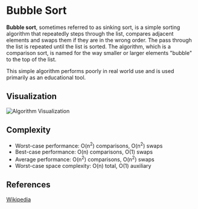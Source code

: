 # Bubble Sort

**Bubble sort**, sometimes referred to as sinking sort, is a simple sorting algorithm that repeatedly steps through the list,
compares adjacent elements and swaps them if they are in the wrong order. The pass through the list is repeated until the list is sorted.
The algorithm, which is a comparison sort, is named for the way smaller or larger elements "bubble" to the top of the list.

This simple algorithm performs poorly in real world use and is used primarily as an educational tool.

## Visualization

![Algorithm Visualization](https://upload.wikimedia.org/wikipedia/commons/c/c8/Bubble-sort-example-300px.gif)

## Complexity

- Worst-case performance:     O(n<sup>2</sup>) comparisons, O(n<sup>2</sup>) swaps
- Best-case performance:      O(n) comparisons, O(1) swaps
- Average performance:        O(n<sup>2</sup>) comparisons, O(n<sup>2</sup>) swaps
- Worst-case space complexity: O(n) total, O(1) auxiliary

## References

[Wikipedia](https://en.wikipedia.org/wiki/Bubble_sort)